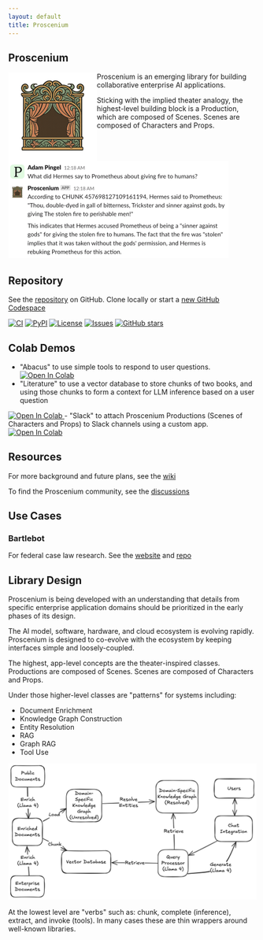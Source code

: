```yaml
---
layout: default  
title: Proscenium
---
```


## Proscenium

<img src="./assets/images/logo.png" align="left" width="180px" alt="proscenium logo"/>

Proscenium is an emerging library for building collaborative enterprise AI applications.

Sticking with the implied theater analogy,
the highest-level building block is a Production, which are composed of Scenes.
Scenes are composed of Characters and Props.

<img src="./assets/images/prometheus_slack.png" width="448px" alt="Prometheus question on Slack">

<br clear="left"/>

## Repository

See the [repository](https://github.com/The-AI-Alliance/proscenium) on GitHub.
Clone locally or start a [new GitHub Codespace](https://github.com/codespaces/new/The-AI-Alliance/proscenium)

[![CI](https://github.com/The-AI-Alliance/proscenium/actions/workflows/pytest.yml/badge.svg)](https://github.com/The-AI-Alliance/proscenium/actions/workflows/pytest.yml)
[![PyPI](https://img.shields.io/pypi/v/proscenium)](https://pypi.org/project/proscenium/)
[![License](https://img.shields.io/github/license/The-AI-Alliance/proscenium)](https://github.com/The-AI-Alliance/proscenium/tree/main?tab=Apache-2.0-1-ov-file#readme)
[![Issues](https://img.shields.io/github/issues/The-AI-Alliance/proscenium)](https://github.com/The-AI-Alliance/proscenium/issues)
[![GitHub stars](https://img.shields.io/github/stars/The-AI-Alliance/proscenium?style=social)](https://github.com/The-AI-Alliance/proscenium/stargazers)

## Colab Demos

- "Abacus" to use simple tools to respond to user questions. <a target="_blank" href="https://colab.research.google.com/github/The-AI-Alliance/proscenium/blob/main/notebooks/Abacus.ipynb">
<img src="https://colab.research.google.com/assets/colab-badge.svg" alt="Open In Colab"/></a>
- "Literature" to use a vector database to store chunks of two books, and using those chunks to form a context for LLM inference based on a user question <a target="_blank" href="https://colab.research.google.com/github/The-AI-Alliance/proscenium/blob/main/notebooks/Literature.ipynb">
<img src="https://colab.research.google.com/assets/colab-badge.svg" alt="Open In Colab"/>
</a>
- "Slack" to attach Proscenium Productions (Scenes of Characters and Props) to Slack channels using a custom app. <a target="_blank" href="https://colab.research.google.com/github/The-AI-Alliance/proscenium/blob/main/notebooks/Slack.ipynb">
<img src="https://colab.research.google.com/assets/colab-badge.svg" alt="Open In Colab"/></a>

## Resources

For more background and future plans, see the [wiki](https://github.com/The-AI-Alliance/proscenium/wiki)

To find the Proscenium community, see the [discussions](https://github.com/The-AI-Alliance/proscenium/discussions)

## Use Cases

### Bartlebot

For federal case law research.  See the [website](https://the-ai-alliance.github.io/bartlebot/) and [repo](https://github.com/The-AI-Alliance/bartlebot)

## Library Design

Proscenium is being developed with an understanding that
details from specific enterprise application domains should be
prioritized in the early phases of its design.

The AI model, software, hardware, and cloud ecosystem is evolving rapidly.
Proscenium is designed to co-evolve with the ecosystem by keeping interfaces
simple and loosely-coupled.

The highest, app-level concepts are the theater-inspired classes.
Productions are composed of Scenes.
Scenes are composed of Characters and Props.

Under those higher-level classes are "patterns" for systems including:

- Document Enrichment
- Knowledge Graph Construction
- Entity Resolution
- RAG
- Graph RAG
- Tool Use

<img src="./assets/images/kg_diagram.png" width="600px" alt="kg diagram"/>

At the lowest level are "verbs" such as:
chunk, complete (inference), extract, and invoke (tools).
In many cases these are thin wrappers around well-known libraries.
